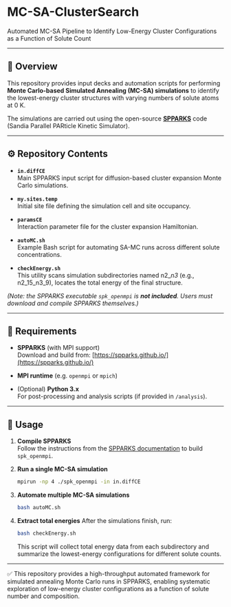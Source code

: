# MC-SA-ClusterSearch
Automated MC-SA Pipeline to Identify Low-Energy Cluster Configurations as a Function of Solute Count

---

## 🧩 Overview
This repository provides input decks and automation scripts for performing **Monte Carlo-based Simulated Annealing (MC-SA) simulations** to identify the lowest-energy cluster structures with varying numbers of solute atoms at 0 K.  

The simulations are carried out using the open-source [**SPPARKS**](https://spparks.github.io/) code (Sandia Parallel PARticle Kinetic Simulator).

---

## ⚙️ Repository Contents

- **`in.diffCE`**  
  Main SPPARKS input script for diffusion-based cluster expansion Monte Carlo simulations.

- **`my.sites.temp`**  
  Initial site file defining the simulation cell and site occupancy.

- **`paramsCE`**  
  Interaction parameter file for the cluster expansion Hamiltonian.

- **`autoMC.sh`**  
  Example Bash script for automating SA-MC runs across different solute concentrations.

- **`checkEnergy.sh`**  
  This utility scans simulation subdirectories named n2_*_n3_* (e.g., n2_15_n3_9), locates the total energy of the final structure.

*(Note: the SPPARKS executable `spk_openmpi` is **not included**. Users must download and compile SPPARKS themselves.)*

---

## 🧠 Requirements

- **SPPARKS** (with MPI support)  
  Download and build from: [https://spparks.github.io/](https://spparks.github.io/)

- **MPI runtime** (e.g. `openmpi` or `mpich`)

- (Optional) **Python 3.x**  
  For post-processing and analysis scripts (if provided in `/analysis`).

---

## 🚀 Usage

1. **Compile SPPARKS**  
   Follow the instructions from the [SPPARKS documentation](https://spparks.github.io/doc/Manual.html) to build `spk_openmpi`.

2. **Run a single MC-SA simulation**  
   ```bash
   mpirun -np 4 ./spk_openmpi -in in.diffCE

3. **Automate multiple MC-SA simulations**  
   ```bash
   bash autoMC.sh

2. **Extract total energies**
   After the simulations finish, run:
   ```bash
   bash checkEnergy.sh
   ```
   This script will collect total energy data from each subdirectory and summarize the lowest-energy configurations for different solute counts.

---

✅ This repository provides a high-throughput automated framework for simulated annealing Monte Carlo runs in SPPARKS, enabling systematic exploration of low-energy cluster configurations as a function of solute number and composition.
